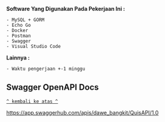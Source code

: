 

**Software Yang Digunakan Pada Pekerjaan Ini :**

```
- MySQL + GORM
- Echo Go
- Docker
- Postman
- Swagger
- Visual Studio Code
```

**Lainnya :**

```
- Waktu pengerjaan +-1 minggu
```

## Swagger OpenAPI Docs

[`^ kembali ke atas ^`](#table-of-contents)

https://app.swaggerhub.com/apis/dawe_bangkit/QuisAPI/1.0
